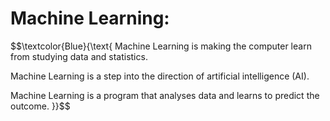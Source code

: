 # Machine Learning:

$$\textcolor{Blue}{\text\{ Machine Learning is making the computer learn from studying data and statistics.

Machine Learning is a step into the direction of artificial intelligence (AI).

Machine Learning is a program that analyses data and learns to predict the outcome. \}}$$
